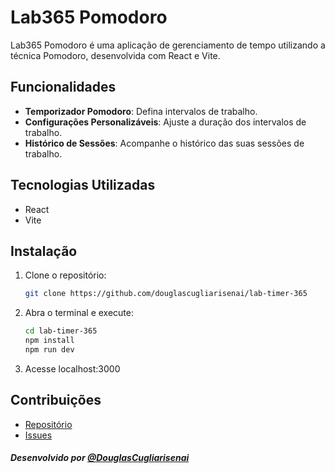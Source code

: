 # Lab365 Pomodoro

Lab365 Pomodoro é uma aplicação de gerenciamento de tempo utilizando a técnica Pomodoro, desenvolvida com React e Vite.

## Funcionalidades

- **Temporizador Pomodoro**: Defina intervalos de trabalho.
- **Configurações Personalizáveis**: Ajuste a duração dos intervalos de trabalho.
- **Histórico de Sessões**: Acompanhe o histórico das suas sessões de trabalho.

## Tecnologias Utilizadas

- React
- Vite

## Instalação

1. Clone o repositório:
   ```bash
   git clone https://github.com/douglascugliarisenai/lab-timer-365
2. Abra o terminal e execute:
   ```bash
   cd lab-timer-365
   npm install
   npm run dev
   ```
3. Acesse localhost:3000


## Contribuições

- [Repositório](https://github.com/douglascugliarisenai/lab-timer-365)
- [Issues](https://github.com/douglascugliarisenai/lab-timer-365/issues)


##### Desenvolvido por [@DouglasCugliarisenai](https://github.com/douglascugliarisenai)
